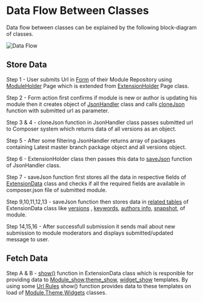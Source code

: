 # Data Flow Between Classes

 Data flow between classes can be explained by the following block-diagram of classes.

 ![Data Flow](https://github.com/vikas-srivastava/extensionmanager/raw/master/docs/img/data-flow.png)

## Store Data

 Step 1 - User submits Url in [Form](https://github.com/vikas-srivastava/extensionmanager/blob/master/code/page_type/ExtensionHolder.php#L22) of their Module Repository using [ModuleHolder](https://github.com/vikas-srivastava/extensionmanager/blob/master/code/page_type/ModuleHolder.php) Page which is extended from [ExtensionHolder](https://github.com/vikas-srivastava/extensionmanager/blob/master/code/page_type/ExtensionHolder.php) Page class.

 Step 2 - Form action first confirms if module is new or author is updating his module then it creates object of [JsonHandler](https://github.com/vikas-srivastava/extensionmanager/blob/master/code/control/JsonHandler.php) class and calls [cloneJson](https://github.com/vikas-srivastava/extensionmanager/blob/master/code/control/JsonHandler.php#L32) function with submitted url as parameter.

 Step 3 & 4 - cloneJson function in JsonHandler class passes submitted url to Composer system which returns data of all versions as an object.

 Step 5 - After some filtering JsonHandler returns array of packages containing Latest master branch package object and all versions object.

 Step 6 - ExtensionHolder class then passes this data to [saveJson](https://github.com/vikas-srivastava/extensionmanager/blob/master/code/control/JsonHandler.php#L95) function of JsonHandler class.

 Step 7 - saveJson function first stores all the data in respective fields of [ExtensionData](https://github.com/vikas-srivastava/extensionmanager/blob/master/code/control/ExtensionData.php) class and checks if all the required fields are available in composer.json file of submitted module.

 Step 9,10,11,12,13 - saveJson function then stores data in [related tables](https://github.com/vikas-srivastava/extensionmanager/blob/master/code/control/ExtensionData.php#L89) of ExtensionData class like [versions](https://github.com/vikas-srivastava/extensionmanager/blob/master/code/control/ExtensionVersion.php) , [keywords](https://github.com/vikas-srivastava/extensionmanager/blob/master/code/control/ExtensionKeywords.php), [authors info](https://github.com/vikas-srivastava/extensionmanager/blob/master/code/control/ExtensionAuthorController.php), [snapshot](https://github.com/vikas-srivastava/extensionmanager/blob/master/code/control/ExtensionSnapshot.php), of module.

 Step 14,15,16 - After successfull submission it sends mail about new submission to module moderators and displays submitted/updated message to user.

## Fetch Data

 Step A & B - [show()](https://github.com/vikas-srivastava/extensionmanager/blob/master/code/control/ExtensionData.php#L197) function in ExtensionData class which is responible for providing data to [Module_show](https://github.com/vikas-srivastava/extensionmanager/blob/master/templates/Layout/Module_show.ss),[theme_show](https://github.com/vikas-srivastava/extensionmanager/blob/master/templates/Layout/Theme_show.ss), [widget_show](https://github.com/vikas-srivastava/extensionmanager/blob/master/templates/Layout/Widget_show.ss) templates. By using some [Url Rules](https://github.com/vikas-srivastava/extensionmanager/blob/master/_config.php#L16) show() function provides data to these templates on load of [Module](https://github.com/vikas-srivastava/extensionmanager/blob/master/code/page_type/Module.php),[Theme](https://github.com/vikas-srivastava/extensionmanager/blob/master/code/page_type/Theme.php),[Widgets](https://github.com/vikas-srivastava/extensionmanager/blob/master/code/page_type/Widget.php) classes.